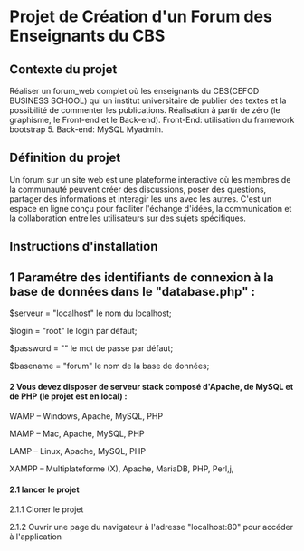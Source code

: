 # Projet de Création d'un Forum des Enseignants du CBS 

## Contexte du projet
Réaliser un forum_web complet où les enseignants du CBS(CEFOD BUSINESS SCHOOL) qui un institut universitaire de publier des textes et la possibilité de commenter les publications. Réalisation à partir de zéro (le graphisme, le Front-end et le Back-end). Front-End: utilisation du framework bootstrap 5. Back-end: MySQL Myadmin.

## Définition du projet
Un forum sur un site web est une plateforme interactive où les membres de la communauté peuvent créer des discussions, poser des questions, partager des informations et interagir les uns avec les autres. C'est un espace en ligne conçu pour faciliter l'échange d'idées, la communication et la collaboration entre les utilisateurs sur des sujets spécifiques.

## Instructions d'installation
## 1 Paramétre des identifiants de connexion à la base de données dans le "database.php" :
$serveur = "localhost" le nom du localhost;

$login = "root" le login par défaut;

$password = "" le mot de passe par défaut;

$basename = "forum" le nom de la base de données;

#### 2 Vous devez disposer de serveur stack composé d'Apache, de MySQL et de PHP (le projet est en local) :
WAMP – Windows, Apache, MySQL, PHP

MAMP – Mac, Apache, MySQL, PHP

LAMP – Linux, Apache, MySQL, PHP

XAMPP – Multiplateforme (X), Apache, MariaDB, PHP, Perl,j,


#### 2.1 lancer le projet
2.1.1 Cloner le projet

2.1.2 Ouvrir une page du navigateur à l'adresse "localhost:80" pour accéder à l'application 
